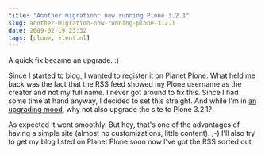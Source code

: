 ```yaml
---
title: "Another migration: now running Plone 3.2.1"
slug: another-migration-now-running-plone-3.2.1
date: 2009-02-19 23:32
tags: [plone, vlent.nl]
---
```


A quick fix became an upgrade. :)

Since I started to blog, I wanted to register it on Planet Plone. What held me back was the fact that the RSS feed showed my Plone username as the creator and not my full name. I never got around to fix this. Since I had some time at hand anyway, I decided to set this straight. And while I'm in [an upgrading mood](/weblog/upgrade-ubuntu-8.04-to-8.10 "Upgrade Ubuntu 8.04 to 8.10"), why not also upgrade the site to Plone 3.2.1?

As expected it went smoothly. But hey, that's one of the advantages of having a simple site (almost no customizations, little content). ;-) I'll also try to get my blog listed on Planet Plone soon now I've got the RSS sorted out.
